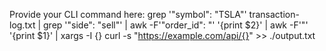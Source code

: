 Provide your CLI command here:
grep '"symbol": "TSLA"' transaction-log.txt | grep '"side": "sell"' | awk -F'"order_id": "' '{print $2}' | awk -F'"' '{print $1}' | xargs -I {} curl -s "https://example.com/api/{}" >> ./output.txt